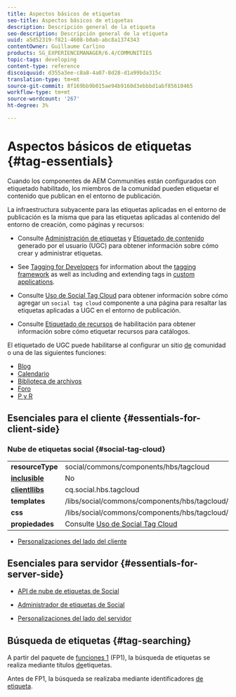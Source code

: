 ```yaml
---
title: Aspectos básicos de etiquetas
seo-title: Aspectos básicos de etiquetas
description: Descripción general de la etiqueta
seo-description: Descripción general de la etiqueta
uuid: a5d52319-f821-4608-b0ab-abc8a1374343
contentOwner: Guillaume Carlino
products: SG_EXPERIENCEMANAGER/6.4/COMMUNITIES
topic-tags: developing
content-type: reference
discoiquuid: d355a3ee-c8a8-4a07-8d28-d1a99bda315c
translation-type: tm+mt
source-git-commit: 8f169bb9b015ae94b9160d3ebbbd1abf85610465
workflow-type: tm+mt
source-wordcount: '267'
ht-degree: 3%

---
```



# Aspectos básicos de etiquetas {#tag-essentials}

Cuando los componentes de AEM Communities están configurados con etiquetado habilitado, los miembros de la comunidad pueden etiquetar el contenido que publican en el entorno de publicación.

La infraestructura subyacente para las etiquetas aplicadas en el entorno de publicación es la misma que para las etiquetas aplicadas al contenido del entorno de creación, como páginas y recursos:

* Consulte [Administración de etiquetas](../../help/sites-administering/tags.md) y [Etiquetado de contenido](tag-ugc.md) generado por el usuario (UGC) para obtener información sobre cómo crear y administrar etiquetas.

* See [Tagging for Developers](../../help/sites-developing/tags.md) for information about the [tagging framework](../../help/sites-developing/framework.md) as well as including and extending tags in [custom applications](../../help/sites-developing/building.md).

* Consulte [Uso de Social Tag Cloud](tagcloud.md) para obtener información sobre cómo agregar un `social tag cloud` componente a una página para resaltar las etiquetas aplicadas a UGC en el entorno de publicación.

* Consulte [Etiquetado de recursos](tag-resources.md) de habilitación para obtener información sobre cómo etiquetar recursos para catálogos.

El etiquetado de UGC puede habilitarse al configurar un sitio [de](sites-console.md#tagging) comunidad o una de las siguientes funciones:

* [Blog](blog-feature.md)
* [Calendario](calendar.md)
* [Biblioteca de archivos](file-library.md)
* [Foro](forum.md)
* [P y R](working-with-qna.md)

## Esenciales para el cliente {#essentials-for-client-side}

### Nube de etiquetas social {#social-tag-cloud}

<table> 
 <tbody>
  <tr>
   <td> <strong>resourceType</strong></td> 
   <td>social/commons/components/hbs/tagcloud</td> 
  </tr>
  <tr>
   <td> <a href="scf.md#add-or-include-a-communities-component"><strong>inclusible</strong></a></td> 
   <td>No</td> 
  </tr>
  <tr>
   <td> <a href="clientlibs.md"><strong>clientllibs</strong></a></td> 
   <td>cq.social.hbs.tagcloud</td> 
  </tr>
  <tr>
   <td> <strong>templates</strong></td> 
   <td> /libs/social/commons/components/hbs/tagcloud/tagcloud.hbs<br /> </td> 
  </tr>
  <tr>
   <td> <strong>css</strong></td> 
   <td> /libs/social/commons/components/hbs/tagcloud/clientlibs/tagcloud.css</td> 
  </tr>
  <tr>
   <td><strong>propiedades</strong></td> 
   <td>Consulte <a href="tagcloud.md">Uso de Social Tag Cloud</a></td> 
  </tr>
 </tbody>
</table>

* [Personalizaciones del lado del cliente](client-customize.md)

## Esenciales para servidor {#essentials-for-server-side}

* [API de nube de etiquetas de Social](https://helpx.adobe.com/experience-manager/6-4/sites/developing/using/reference-materials/javadoc/com/adobe/cq/social/commons/tagcloud/api/package-summary.html)

* [Administrador de etiquetas de Social](https://helpx.adobe.com/experience-manager/6-4/sites/developing/using/reference-materials/javadoc/com/adobe/cq/social/commons/tagging/package-summary.html)

* [Personalizaciones del lado del servidor](server-customize.md)

## Búsqueda de etiquetas {#tag-searching}

A partir del paquete de [funciones 1](deploy-communities.md#latestfeaturepack) (FP1), la búsqueda de etiquetas se realiza mediante títulos [de](../../help/sites-developing/framework.md#tag-characteristics)etiquetas.

Antes de FP1, la búsqueda se realizaba mediante identificadores [de etiqueta](../../help/sites-developing/framework.md#tagid).
